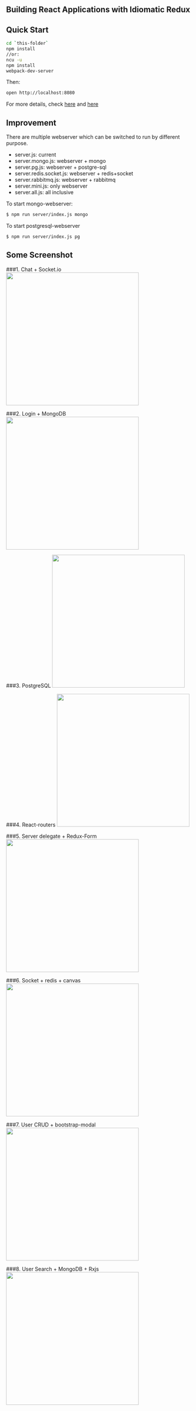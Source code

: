 ## Building React Applications with Idiomatic Redux

## Quick Start

```bash
cd `this-folder`
npm install
//or:
ncu -u
npm install
webpack-dev-server
```

Then:

```bash
open http://localhost:8080
```

For more details, check [here](./docs/HISTORY.md) and [here](./docs/DEV.md)

## Improvement

There are multiple webserver which can be switched to run by different purpose.


- server.js: current
- server.mongo.js: webserver + mongo
- server.pg.js:  webserver + postgre-sql
- server.redis.socket.js: webserver + redis+socket
- server.rabbitmq.js: webserver + rabbitmq
- server.mini.js: only webserver
- server.all.js:  all inclusive

To start mongo-webserver:
```bash
$ npm run server/index.js mongo
```

To start postgresql-webserver
```bash
$ npm run server/index.js pg
```

## Some Screenshot

###1. Chat + Socket.io
<img src="./imgs/chat.png" width="360">

###2. Login + MongoDB
<img src="./imgs/login.png" width="360">

###3. PostgreSQL
<img src="./imgs/postgresql.png" width="360">

###4. React-routers
<img src="./imgs/routes+flexbox.png" width="360">

###5. Server delegate + Redux-Form 
<img src="./imgs/server-side-delegate+redux-form.png" width="360">

###6. Socket + redis + canvas
<img src="./imgs/socket-redis+cavas.png" width="360">

###7. User CRUD + bootstrap-modal
<img src="./imgs/user-crud+bootstrap-modal.png" width="360">

###8. User Search + MongoDB + Rxjs
<img src="./imgs/user-search+mongodb+rxjs.png" width="360">
